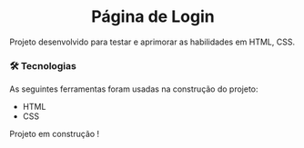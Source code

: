 <h1 align="center"> Página de Login </h1>

Projeto desenvolvido para testar e aprimorar as habilidades em HTML, CSS.

### 🛠 Tecnologias

As seguintes ferramentas foram usadas na construção do projeto:

- HTML
- CSS




Projeto em construção !
